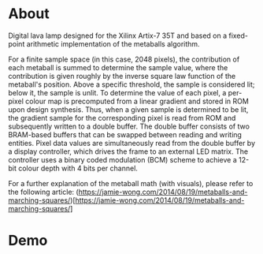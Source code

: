 # About

Digital lava lamp designed for the Xilinx Artix-7 35T and based on a fixed-point arithmetic implementation of the metaballs algorithm.

For a finite sample space (in this case, 2048 pixels), the contribution of each metaball is summed to determine the sample value, where the contribution is given roughly by the inverse square law function of the metaball's position. Above a specific threshold, the sample is considered lit; below it, the sample is unlit. To determine the value of each pixel, a per-pixel colour map is precomputed from a linear gradient and stored in ROM upon design synthesis. Thus, when a given sample is determined to be lit, the gradient sample for the corresponding pixel is read from ROM and subsequently written to a double buffer. The double buffer consists of two BRAM-based buffers that can be swapped between reading and writing entities. Pixel data values are simultaneously read from the double buffer by a display controller, which drives the frame to an external LED matrix. The controller uses a binary coded modulation (BCM) scheme to achieve a 12-bit colour depth with 4 bits per channel.

For a further explanation of the metaball math (with visuals), please refer to the following article: (https://jamie-wong.com/2014/08/19/metaballs-and-marching-squares/)[https://jamie-wong.com/2014/08/19/metaballs-and-marching-squares/]

# Demo
